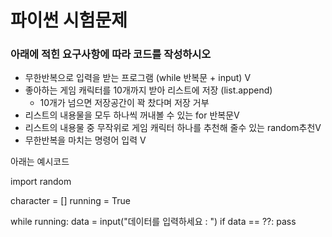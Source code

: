 # 파이썬 시험문제

### 아래에 적힌 요구사항에 따라 코드를 작성하시오

* 무한반복으로 입력을 받는 프로그램 (while 반복문 + input) V
* 좋아하는 게임 캐릭터를 10개까지 받아 리스트에 저장 (list.append)
    - 10개가 넘으면 저장공간이 꽉 찼다며 저장 거부
* 리스트의 내용물을 모두 하나씩 꺼내볼 수 있는 for 반복문V
* 리스트의 내용물 중 무작위로 게임 캐릭터 하나를 추천해 줄수 있는 random추천V
* 무한반복을 마치는 명령어 입력 V

아래는 예시코드
        
import random

character = []
running = True

while running:
    data = input("데이터를 입력하세요 : ")
    if data == ??:
        pass

